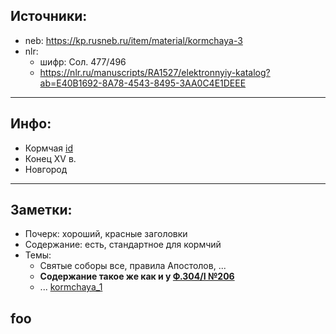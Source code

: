 ## Источники:

* neb: https://kp.rusneb.ru/item/material/kormchaya-3
* nlr:
    * шифр: Сол. 477/496
    * <https://nlr.ru/manuscripts/RA1527/elektronnyiy-katalog?ab=E40B1692-8A78-4543-8495-3AA0C4E1DEEE>

***

## Инфо:

* Кормчая [id](#foo)
* Конец XV в.
* Новгород 

***

## Заметки:

* Почерк: хороший, красные заголовки
* Содержание: есть, стандартное для кормчий
* Темы:
    * Святые соборы все, правила Апостолов, ...
    * **Содержание такое же как и у [Ф.304/I №206](https://lib-fond.ru/lib-rgb/304-i/f-304i-206/#image-3)**
    * ... [kormchaya_1](../../../neb/from_nlr/kormchaya_1/README.md)


## foo